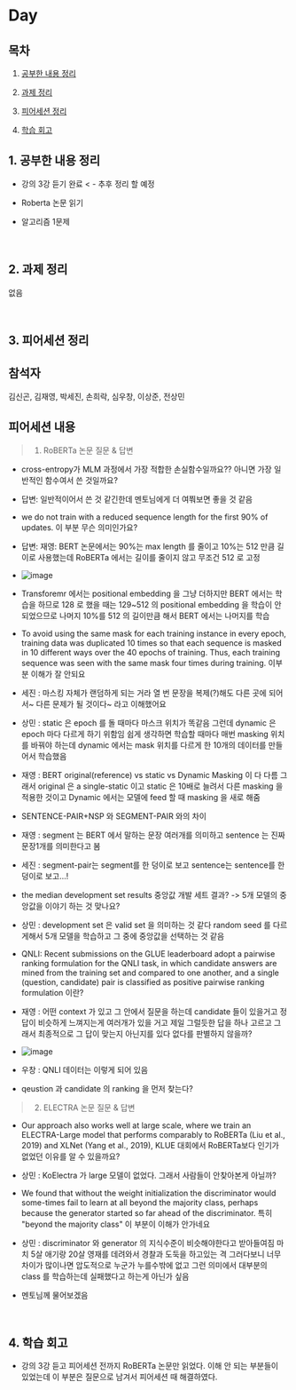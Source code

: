 <!--
구조
*
    *
        * <br>
            &nbsp; - &nbsp; <br>
                &nbsp;&nbsp;&nbsp;&nbsp; ‣ &nbsp; <br>
                    &nbsp;&nbsp;&nbsp;&nbsp;&nbsp;&nbsp;&nbsp;&nbsp; * &nbsp; <br>
-->

# Day 

## 목차 

1. [공부한 내용 정리](#1-공부한-내용-정리)

2. [과제 정리](#2-과제-정리)

3. [피어세션 정리](#3-피어세션-정리)

4. [학습 회고](#4-학습-회고)

## 1. 공부한 내용 정리

* 강의 3강 듣기 완료 < - 추후 정리 할 예정

* Roberta 논문 읽기 

* 알고리즘 1문제

<br>

## 2. 과제 정리

없음

<br>

## 3. 피어세션 정리

## 참석자
김신곤, 김재영, 박세진, 손희락, 심우창, 이상준, 전상민

## 피어세션 내용

> 1. RoBERTa 논문 질문 & 답변

* cross-entropy가 MLM 과정에서 가장 적합한 손실함수일까요?? 아니면 가장 일반적인 함수여서 쓴 것일까요?
* 답변: 일반적이어서 쓴 것 같긴한데 멘토님에게 더 여쭤보면 좋을 것 같음

* we do not train with a reduced sequence length for the first 90% of updates. 이 부분 무슨 의미인가요?
* 답변: 재영: BERT 논문에서는 90%는 max length 를 줄이고 10%는 512 만큼 길이로 사용했는데 RoBERTa 에서는 길이를 줄이지 않고 무조건 512 로 고정
* ![image](https://user-images.githubusercontent.com/52475378/137085174-25c16645-bb8f-4a9a-9ebd-9150741af8e1.png)
* Transforemr 에서는 positional embedding 을 그냥 더하지만 BERT 에서는 학습을 하므로 128 로 했을 때는 129~512 의 positional embedding
을 학습이 안되었으므로 나머지 10%를 512 의 길이만큼 해서 BERT 에서는 나머지를 학습

* To avoid using the same mask for each training instance in every epoch, training data was duplicated 10 times so that each sequence is masked in 10 different ways over the 40 epochs of training. Thus, each training sequence was seen with the same mask four times during training. 이부분 이해가 잘 안되요
* 세진 : 마스킹 자체가 랜덤하게 되는 거라 열 번 문장을 복제(?)해도 다른 곳에 되어서~ 다른 문제가 될 것이다~ 라고 이해했어요
* 상민 : static 은 epoch 를 돌 때마다 마스크 위치가 똑같음 그런데 dynamic 은 epoch 마다 다르게 하기 위함임
쉽게 생각하면 학습할 때마다 매번 masking 위치를 바꿔야 하는데 dynamic 에서는 mask 위치를 다르게 한 10개의 데이터를 만들어서 학습했음
* 재영 : BERT original(reference) vs static vs Dynamic Masking 이 다 다름 그래서 original 은 a single-static 이고 static 은 10배로 늘려서 다른 masking 을 적용한 것이고 Dynamic 에서는 모델에 feed 할 때 masking 을 새로 해줌

* SENTENCE-PAIR+NSP 와 SEGMENT-PAIR 와의 차이
* 재영 : segment 는 BERT 에서 말하는 문장 여러개를 의미하고 sentence 는 진짜 문장1개를 의미한다고 봄
* 세진 : segment-pair는 segment를 한 덩이로 보고 sentence는 sentence를 한 덩이로 보고...!

* the median development set results 중앙값 개발 세트 결과? -> 5개 모델의 중앙값을 이야기 하는 것 맞나요?
* 상민 : development set 은 valid set 을 의미하는 것 같다 random seed 를 다르게해서 5개 모델을 학습하고 그 중에 중앙값을 선택하는 것 같음

* QNLI: Recent submissions on the GLUE leaderboard adopt a pairwise ranking formulation for the QNLI task, in which candidate answers are mined from the training set and compared to one another, and a single (question, candidate) pair is classified as positive pairwise ranking formulation 이란?
* 재영 : 어떤 context 가 있고 그 안에서 질문을 하는데 candidate 들이 있을거고 정답이 비슷하게 느껴지는게 여러개가 있을 거고 제일 그럴듯한 답을 하나 고르고 그래서 최종적으로 그 답이 맞는지 아닌지를 있다 없다를 판별하지 않을까?
* ![image](https://user-images.githubusercontent.com/52475378/137096261-c26a40e2-d64e-4b85-a614-64b712fbdc47.png)
* 우창 : QNLI 데이터는 이렇게 되어 있음
* qeustion 과 candidate 의 ranking 을 먼저 찾는다?

> 2. ELECTRA 논문 질문 & 답변

* Our approach also works well at large scale, where we train an ELECTRA-Large model that performs comparably to RoBERTa (Liu et al., 2019) and XLNet (Yang et al., 2019), KLUE 대회에서 RoBERTa보다 인기가 없었던 이유를 알 수 있을까요?
* 상민 : KoElectra 가 large 모델이 없었다. 그래서 사람들이 안찾아본게 아닐까?

* We found that without the weight initialization the discriminator would some-times fail to learn at all beyond the majority class, perhaps because the generator started so far ahead of the discriminator. 특히 "beyond the majority class" 이 부분이 이해가 안가네요
* 상민 : discriminator 와 generator 의 지식수준이 비슷해야한다고 받아들여짐 마치 5살 애기랑 20살 영재를 데려와서 경찰과 도둑을 하고있는 격 그러다보니 너무 차이가 많이나면 압도적으로 누군가 누를수밖에 없고 그런 의미에서 대부분의 class 를 학습하는데 실패했다고 하는게 아닌가 싶음
* 멘토님께 물어보겠음


<br>

## 4. 학습 회고

* 강의 3강 듣고 피어세션 전까지 RoBERTa 논문만 읽었다. 이해 안 되는 부분들이 있었는데 이 부분은 질문으로 남겨서 피어세션 때 해결하였다.

<br>